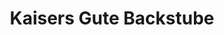 ---
title: "Kaisers Gute Backstube"
url: /freiburg-im-breisgau/kaisers-gute-backstube/
shop: Bäckerei
---